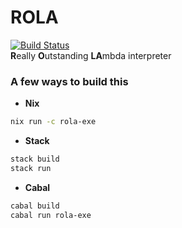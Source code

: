 # ROLA
[![Build Status](https://travis-ci.com/appositum/rola.svg?branch=master)](https://travis-ci.com/appositum/rola)
<br>
<b>R</b>eally <b>O</b>utstanding <b>LA</b>mbda interpreter

### A few ways to build this
- **Nix**
```bash
nix run -c rola-exe
```

- **Stack**
```bash
stack build
stack run
```

- **Cabal**
```bash
cabal build
cabal run rola-exe
```
